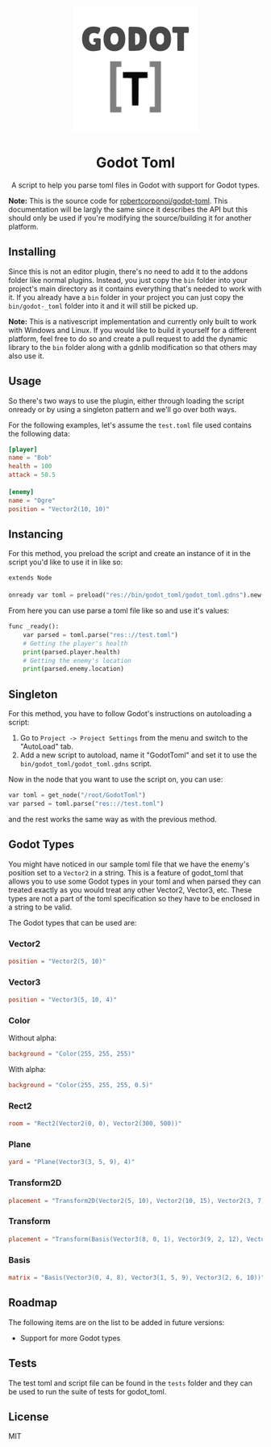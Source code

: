 <p align="center">
  <img width="250" height="250" src="https://raw.githubusercontent.com/robertcorponoi/graphics/master/godot-toml/godot-toml-logo.png">
</p>

<h1 align="center">Godot Toml</h1>

<p align="center">A script to help you parse toml files in Godot with support for Godot types.<p>

**Note:** This is the source code for [robertcorponoi/godot-toml](https://github.com/robertcorponoi/godot-toml). This documentation will be largly the same since it describes the API but this should only be used if you're modifying the source/building it for another platform.

## **Installing**

Since this is not an editor plugin, there's no need to add it to the addons folder like normal plugins. Instead, you just copy the `bin` folder into your project's main directory as it contains everything that's needed to work with it. If you already have a `bin` folder in your project you can just copy the `bin/godot-_toml` folder into it and it will still be picked up.

**Note:** This is a nativescript implementation and currently only built to work with Windows and Linux. If you would like to build it yourself for a different platform, feel free to do so and create a pull request to add the dynamic library to the `bin` folder along with a gdnlib modification so that others may also use it.

## **Usage**

So there's two ways to use the plugin, either through loading the script onready or by using a singleton pattern and we'll go over both ways.

For the following examples, let's assume the `test.toml` file used contains the following data:

```toml
[player]
name = "Bob"
health = 100
attack = 50.5

[enemy]
name = "Ogre"
position = "Vector2(10, 10)"
```

## **Instancing**

For this method, you preload the script and create an instance of it in the script you'd like to use it in like so:

```py
extends Node

onready var toml = preload("res://bin/godot_toml/godot_toml.gdns").new()
```

From here you can use parse a toml file like so and use it's values:

```py
func _ready():
    var parsed = toml.parse("res:://test.toml")
    # Getting the player's health
    print(parsed.player.health)
    # Getting the enemy's location
    print(parsed.enemy.location)
```

## **Singleton**

For this method, you have to follow Godot's instructions on autoloading a script:

1. Go to `Project -> Project Settings` from the menu and switch to the "AutoLoad" tab.
2. Add a new script to autoload, name it "GodotToml" and set it to use the `bin/godot_toml/godot_toml.gdns` script.

Now in the node that you want to use the script on, you can use:

```py
var toml = get_node("/root/GodotToml")
var parsed = toml.parse("res:://test.toml")
```

and the rest works the same way as with the previous method.

## **Godot Types**

You might have noticed in our sample toml file that we have the enemy's position set to a `Vector2` in a string. This is a feature of godot_toml that allows you to use some Godot types in your toml and when parsed they can treated exactly as you would treat any other Vector2, Vector3, etc. These types are not a part of the toml specification so they have to be enclosed in a string to be valid.

The Godot types that can be used are:

### **Vector2**

```toml
position = "Vector2(5, 10)"
```

### **Vector3**

```toml
position = "Vector3(5, 10, 4)"
```

### **Color**

Without alpha:

```toml
background = "Color(255, 255, 255)"
```

With alpha:

```toml
background = "Color(255, 255, 255, 0.5)"
```

### **Rect2**

```toml
room = "Rect2(Vector2(0, 0), Vector2(300, 500))"
```

### **Plane**

```toml
yard = "Plane(Vector3(3, 5, 9), 4)"
```

### **Transform2D**

```toml
placement = "Transform2D(Vector2(5, 10), Vector2(10, 15), Vector2(3, 7))"
```

### **Transform**

```toml
placement = "Transform(Basis(Vector3(8, 0, 1), Vector3(9, 2, 12), Vector3(10, 5, 15)), Vector3(2, 5, 9))"
```

### **Basis**

```toml
matrix = "Basis(Vector3(0, 4, 8), Vector3(1, 5, 9), Vector3(2, 6, 10))"
```

## **Roadmap**

The following items are on the list to be added in future versions:

- Support for more Godot types

## **Tests**

The test toml and script file can be found in the `tests` folder and they can be used to run the suite of tests for godot_toml.

## **License**

MIT
